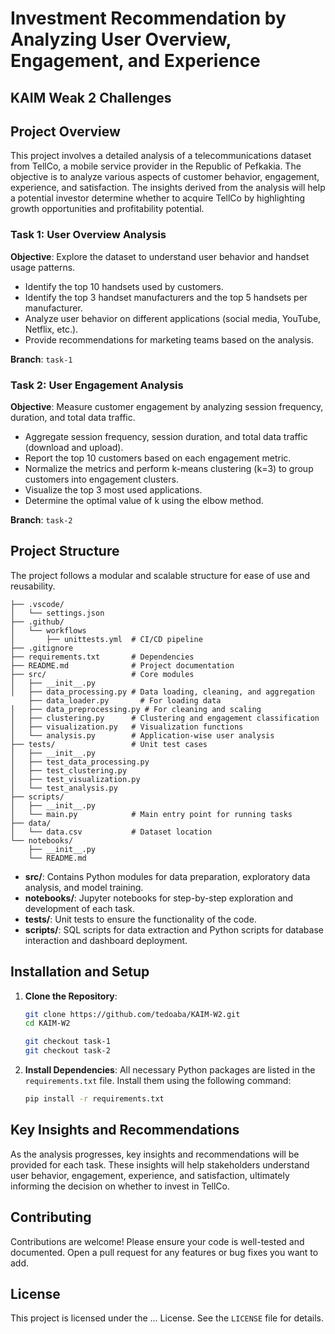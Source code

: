 # Investment Recommendation by Analyzing User Overview, Engagement, and Experience

## KAIM Weak 2 Challenges

## **Project Overview**

This project involves a detailed analysis of a telecommunications dataset from TellCo, a mobile service provider in the Republic of Pefkakia. The objective is to analyze various aspects of customer behavior, engagement, experience, and satisfaction. The insights derived from the analysis will help a potential investor determine whether to acquire TellCo by highlighting growth opportunities and profitability potential.

### **Task 1: User Overview Analysis**

**Objective**: Explore the dataset to understand user behavior and handset usage patterns.

- Identify the top 10 handsets used by customers.
- Identify the top 3 handset manufacturers and the top 5 handsets per manufacturer.
- Analyze user behavior on different applications (social media, YouTube, Netflix, etc.).
- Provide recommendations for marketing teams based on the analysis.

**Branch**: `task-1`

### **Task 2: User Engagement Analysis**

**Objective**: Measure customer engagement by analyzing session frequency, duration, and total data traffic.

- Aggregate session frequency, session duration, and total data traffic (download and upload).
- Report the top 10 customers based on each engagement metric.
- Normalize the metrics and perform k-means clustering (k=3) to group customers into engagement clusters.
- Visualize the top 3 most used applications.
- Determine the optimal value of k using the elbow method.

**Branch**: `task-2`


## **Project Structure**

The project follows a modular and scalable structure for ease of use and reusability.

```script
├── .vscode/
│   └── settings.json
├── .github/
│   └── workflows
│       ├── unittests.yml  # CI/CD pipeline
├── .gitignore
├── requirements.txt       # Dependencies
├── README.md              # Project documentation
├── src/                   # Core modules
│   ├── __init__.py
│   ├── data_processing.py # Data loading, cleaning, and aggregation
    ├── data_loader.py       # For loading data
│   ├── data_preprocessing.py # For cleaning and scaling
│   ├── clustering.py      # Clustering and engagement classification
│   ├── visualization.py   # Visualization functions
│   └── analysis.py        # Application-wise user analysis
├── tests/                 # Unit test cases
│   ├── __init__.py
│   ├── test_data_processing.py
│   ├── test_clustering.py
│   ├── test_visualization.py
│   └── test_analysis.py
├── scripts/
│   ├── __init__.py
│   └── main.py            # Main entry point for running tasks
├── data/
│   └── data.csv           # Dataset location
└── notebooks/
    ├── __init__.py
    └── README.md
```

- **src/**: Contains Python modules for data preparation, exploratory data analysis, and model training.
- **notebooks/**: Jupyter notebooks for step-by-step exploration and development of each task.
- **tests/**: Unit tests to ensure the functionality of the code.
- **scripts/**: SQL scripts for data extraction and Python scripts for database interaction and dashboard deployment.

## **Installation and Setup**

1. **Clone the Repository**:

   ```bash
   git clone https://github.com/tedoaba/KAIM-W2.git
   cd KAIM-W2

   git checkout task-1
   git checkout task-2
   ```

2. **Install Dependencies**:
   All necessary Python packages are listed in the `requirements.txt` file. Install them using the following command:

   ```bash
   pip install -r requirements.txt
   ```

## **Key Insights and Recommendations**

As the analysis progresses, key insights and recommendations will be provided for each task. These insights will help stakeholders understand user behavior, engagement, experience, and satisfaction, ultimately informing the decision on whether to invest in TellCo.

## **Contributing**

Contributions are welcome! Please ensure your code is well-tested and documented. Open a pull request for any features or bug fixes you want to add.

## **License**

This project is licensed under the ... License. See the `LICENSE` file for details.
